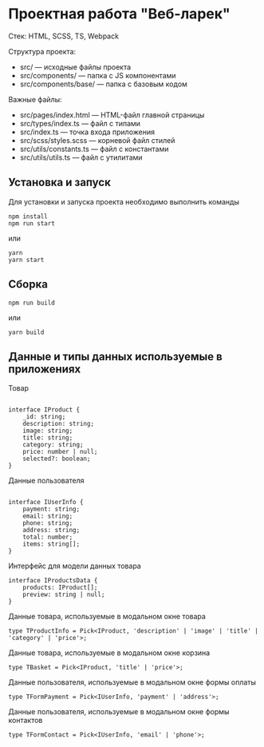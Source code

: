 # Проектная работа "Веб-ларек"

Стек: HTML, SCSS, TS, Webpack

Структура проекта:
- src/ — исходные файлы проекта
- src/components/ — папка с JS компонентами
- src/components/base/ — папка с базовым кодом

Важные файлы:
- src/pages/index.html — HTML-файл главной страницы
- src/types/index.ts — файл с типами
- src/index.ts — точка входа приложения
- src/scss/styles.scss — корневой файл стилей
- src/utils/constants.ts — файл с константами
- src/utils/utils.ts — файл с утилитами

## Установка и запуск
Для установки и запуска проекта необходимо выполнить команды

```
npm install
npm run start
```

или

```
yarn
yarn start
```
## Сборка

```
npm run build
```

или

```
yarn build
```

## Данные и типы данных используемые в приложениях

Товар 

```

interface IProduct {
    _id: string;
    description: string;
    image: string;
    title: string;
    category: string;
    price: number | null;
    selected?: boolean;
}
```

Данные пользователя

```

interface IUserInfo {
    payment: string;
    email: string;
    phone: string;
    address: string;
    total: number;
    items: string[];
}

```

Интерфейс для модели данных товара

```
interface IProductsData {
    products: IProduct[];
    preview: string | null;
}
```
Данные товара, используемые в модальном окне товара

```
type TProductInfo = Pick<IProduct, 'description' | 'image' | 'title' | 'category' | 'price'>;
```
Данные товара, используемые в модальном окне корзина
```
type TBasket = Pick<IProduct, 'title' | 'price'>;
```
Данные пользователя, используемые в модальном окне формы оплаты

```
type TFormPayment = Pick<IUserInfo, 'payment' | 'address'>;
```
Данные пользователя, используемые в модальном окне формы контактов

```
type TFormContact = Pick<IUserInfo, 'email' | 'phone'>;